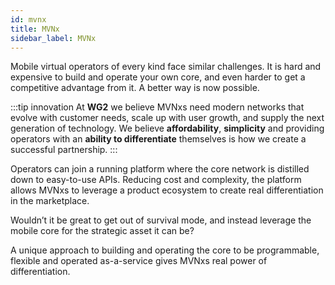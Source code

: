 ```yaml
---
id: mvnx
title: MVNx
sidebar_label: MVNx
---
```


Mobile virtual operators of every kind face similar challenges. It is hard and expensive to build and operate your own core, and even harder to get a competitive advantage from it. A better way is now possible.

:::tip innovation
At **WG2** we believe MVNxs need modern networks that evolve with customer needs, scale up with user growth, and supply the next generation of technology. We believe **affordability**, **simplicity** and providing operators with an **ability to differentiate** themselves is how we create a successful partnership.
:::

Operators can join a running platform where the core network is distilled down to easy-to-use APIs. Reducing cost and complexity, the platform allows MVNxs to leverage a product ecosystem to create real differentiation in the marketplace.

Wouldn’t it be great to get out of survival mode, and instead leverage the mobile core for the strategic asset it can be?

A unique approach to building and operating the core to be programmable, flexible and operated as-a-service gives MVNxs real power of differentiation.
